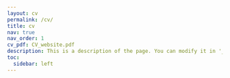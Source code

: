 ```yaml
---
layout: cv
permalink: /cv/
title: cv
nav: true
nav_order: 1
cv_pdf: CV_website.pdf
description: This is a description of the page. You can modify it in '_pages/cv.md'. You can also change or remove the top pdf download button.
toc:
  sidebar: left
---
```

